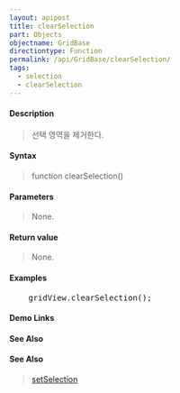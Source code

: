 ```yaml
---
layout: apipost
title: clearSelection
part: Objects
objectname: GridBase
directiontype: Function
permalink: /api/GridBase/clearSelection/
tags:
  - selection
  - clearSelection
---
```



#### Description

> 선택 영역을 제거한다.

#### Syntax

> function clearSelection()

#### Parameters

> None.

#### Return value

> None.

#### Examples 

<pre class="prettyprint">
    gridView.clearSelection();
</pre>

#### Demo Links
#### See Also

#### See Also
> [setSelection](/api/GridBase/setSelection)